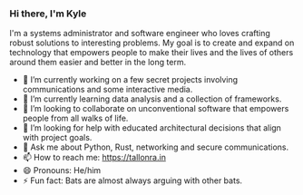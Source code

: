 ### Hi there, I'm Kyle

I'm a systems administrator and software engineer who loves crafting robust solutions to interesting problems. My goal is to create and expand on technology that empowers people to make their lives and the lives of others around them easier and better in the long term.

- 🔭 I’m currently working on a few secret projects involving communications and some interactive media.
- 🌱 I’m currently learning data analysis and a collection of frameworks.
- 👯 I’m looking to collaborate on unconventional software that empowers people from all walks of life.
- 🤔 I’m looking for help with educated architectural decisions that align with project goals.
- 💬 Ask me about Python, Rust, networking and secure communications.
- 📫 How to reach me: https://tallonra.in
- 😄 Pronouns: He/him
- ⚡ Fun fact: Bats are almost always arguing with other bats.
